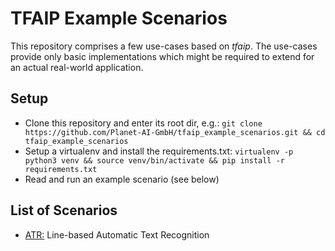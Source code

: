 # TFAIP Example Scenarios

This repository comprises a few use-cases based on _tfaip_.
The use-cases provide only basic implementations which might be required to extend for an actual real-world application.

## Setup

* Clone this repository and enter its root dir, e.g.: `git clone https://github.com/Planet-AI-GmbH/tfaip_example_scenarios.git && cd tfaip_example_scenarios`
* Setup a virtualenv and install the requirements.txt: `virtualenv -p python3 venv && source venv/bin/activate && pip install -r requirements.txt`
* Read and run an example scenario (see below)

## List of Scenarios
* [ATR:](tfaipscenarios/atr) Line-based Automatic Text Recognition
